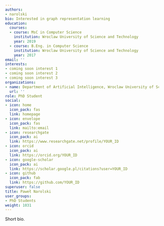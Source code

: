 ```yaml
---
authors:
- narolski
bio: Interested in graph representation learning
education:
  courses:
  - course: MsC in Computer Science
    institution: Wroclaw University of Science and Technology
    year: 2019
  - course: B.Eng. in Computer Science
    institution: Wroclaw University of Science and Technology
    year: 2017
email: ''
interests:
- coming soon interest 1
- coming soon interest 2
- coming soon interest 3
organizations:
- name: Department of Artificial Intelligence, Wroclaw University of Science and Technology
  url: ''
role: PhD Student
social:
- icon: home
  icon_pack: fas
  link: homepage
- icon: envelope
  icon_pack: fas
  link: mailto:email
- icon: researchgate
  icon_pack: ai
  link: https://www.researchgate.net/profile/YOUR_ID
- icon: orcid
  icon_pack: ai
  link: https://orcid.org/YOUR_ID
- icon: google-scholar
  icon_pack: ai
  link: https://scholar.google.pl/citations?user=YOUR_ID
- icon: github
  icon_pack: fab
  link: https://github.com/YOUR_ID
superuser: false
title: Paweł Narolski
user_groups:
- PhD Students
weight: 1031
---
```

Short bio.